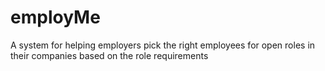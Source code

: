 # employMe
A system for helping employers pick the right employees for open roles in their companies based on the role requirements
